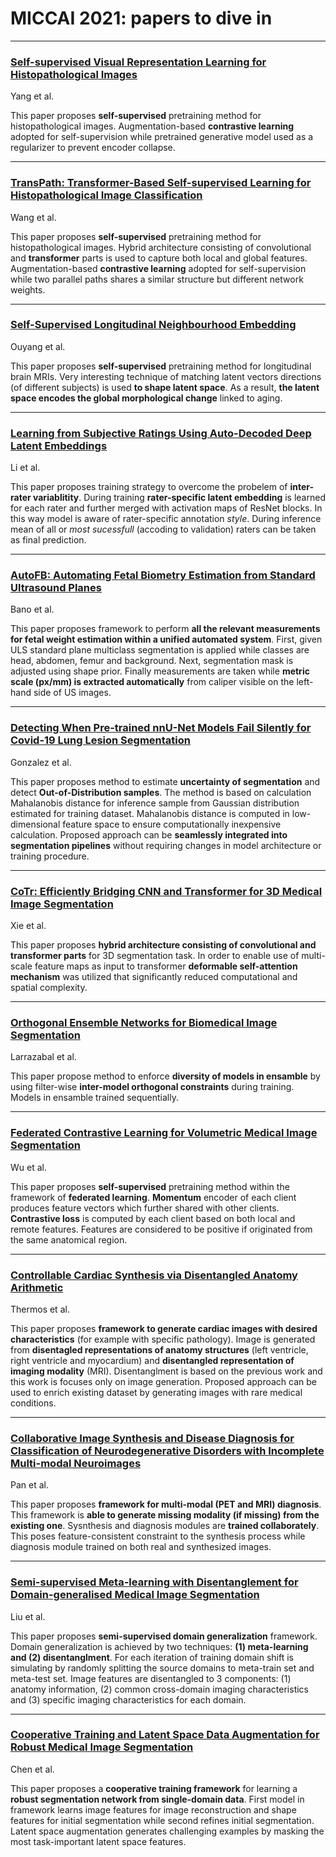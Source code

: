 # MICCAI 2021: papers to dive in

___

### [Self-supervised Visual Representation Learning for Histopathological Images](https://arxiv.org/abs/2109.03299)
Yang et al.

This paper proposes **self-supervised** pretraining method for histopathological images.
Augmentation-based **contrastive learning** adopted for self-supervision 
while pretrained generative model used as a regularizer to prevent encoder collapse.

___

### [TransPath: Transformer-Based Self-supervised Learning for Histopathological Image Classification](https://link.springer.com/chapter/10.1007/978-3-030-87237-3_18)
Wang et al.

This paper proposes **self-supervised** pretraining method for histopathological images.
Hybrid architecture consisting of convolutional and **transformer** parts is used to capture both local and global features.
Augmentation-based **contrastive learning** adopted for self-supervision
while two parallel paths shares a similar structure but different network weights.

___

### [Self-Supervised Longitudinal Neighbourhood Embedding](https://arxiv.org/abs/2103.03840)
Ouyang et al.

This paper proposes **self-supervised** pretraining method for longitudinal brain MRIs.
Very interesting technique of matching latent vectors directions (of different subjects) is used **to shape latent space**.
As a result, **the latent space encodes the global morphological change** linked to aging.

___

### [Learning from Subjective Ratings Using Auto-Decoded Deep Latent Embeddings](https://arxiv.org/abs/2104.05570)
Li et al.

This paper proposes training strategy to overcome the probelem of **inter-rater variablitity**.
During training **rater-specific latent embedding** is learned for each rater and further merged with activation maps of ResNet blocks.
In this way model is aware of rater-specific annotation *style*.
During inference mean of all or *most sucessfull* (accoding to validation) raters can be taken as final prediction.

___

### [AutoFB: Automating Fetal Biometry Estimation from Standard Ultrasound Planes](https://arxiv.org/abs/2107.05255)
Bano et al.

This paper proposes framework to perform **all the relevant measurements for fetal weight estimation within a unified automated system**.
First, given ULS standard plane multiclass segmentation is applied while classes are head, abdomen, femur and background.
Next, segmentation mask is adjusted using shape prior.
Finally measurements are taken while **metric scale (px/mm) is extracted automatically** from caliper visible on the left-hand side of US images.

___

### [Detecting When Pre-trained nnU-Net Models Fail Silently for Covid-19 Lung Lesion Segmentation](https://arxiv.org/abs/2107.05975)
Gonzalez et al.

This paper proposes method to estimate **uncertainty of segmentation** and detect **Out-of-Distribution samples**.
The method is based on calculation Mahalanobis distance for inference sample from Gaussian distribution estimated for training dataset. 
Mahalanobis distance is computed in low-dimensional feature space to ensure computationally inexpensive calculation.
Proposed approach can be **seamlessly integrated into segmentation pipelines** without requiring changes in model architecture or training procedure.

___

### [CoTr: Efficiently Bridging CNN and Transformer for 3D Medical Image Segmentation](https://arxiv.org/abs/2103.03024)
Xie et al.

This paper proposes **hybrid architecture consisting of convolutional and transformer parts** for 3D segmentation task.
In order to enable use of multi-scale feature maps as input to transformer **deformable self-attention mechanism** was utilized that 
significantly reduced computational and spatial complexity.

___

### [Orthogonal Ensemble Networks for Biomedical Image Segmentation](https://arxiv.org/abs/2105.10827)
Larrazabal et al.

This paper propose method to enforce **diversity of models in ensamble** by using filter-wise **inter-model orthogonal constraints** during training.
Models in ensamble trained sequentially.

___

### [Federated Contrastive Learning for Volumetric Medical Image Segmentation](https://link.springer.com/chapter/10.1007/978-3-030-87199-4_35)
Wu et al.

This paper proposes **self-supervised** pretraining method within the framework of **federated learning**.
**Momentum** encoder of each client produces feature vectors which further shared with other clients.
**Contrastive loss** is computed by each client based on both local and remote features.
Features are considered to be positive if originated from the same anatomical region.

___

### [Controllable Cardiac Synthesis via Disentangled Anatomy Arithmetic](https://arxiv.org/abs/2107.01748)
Thermos et al.

This paper proposes **framework to generate cardiac images with desired characteristics** (for example with specific pathology).
Image is generated from **disentagled representations of anatomy structures** (left ventricle, right ventricle and myocardium)
and **disentangled representation of imaging modality** (MRI).
Disentanglment is based on the previous work and this work is focuses only on image generation.
Proposed approach can be used to enrich existing dataset by generating images with rare medical conditions.

___

### [Collaborative Image Synthesis and Disease Diagnosis for Classification of Neurodegenerative Disorders with Incomplete Multi-modal Neuroimages](https://link.springer.com/chapter/10.1007/978-3-030-87240-3_46)
Pan et al.

This paper proposes **framework for multi-modal (PET and MRI) diagnosis**.
This framework is **able to generate missing modality (if missing) from the existing one**.
Sysnthesis and diagnosis modules are **trained collaborately**.
This poses feature-consistent constraint to the synthesis process while diagnosis module trained on both real and synthesized images.

___

### [Semi-supervised Meta-learning with Disentanglement for Domain-generalised Medical Image Segmentation](https://arxiv.org/abs/2106.13292)
Liu et al.

This paper proposes **semi-supervised domain generalization** framework.
Domain generalization is achieved by two techniques: **(1) meta-learning and (2) disentanglment**.
For each iteration of training domain shift is simulating by randomly splitting the source domains to meta-train set and meta-test set.
Image features are disentangled to 3 components: (1) anatomy information, (2) common cross-domain imaging characteristics and (3) specific imaging characteristics for each domain.

___

### [Cooperative Training and Latent Space Data Augmentation for Robust Medical Image Segmentation](https://arxiv.org/abs/2107.01079)
Chen et al.

This paper proposes a **cooperative training framework** for learning a **robust segmentation network from single-domain data**.
First model in framework learns image features for image reconstruction and shape features for initial segmentation while second refines initial segmentation.
Latent space augmentation generates challenging examples by masking the most task-important latent space features. 





